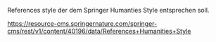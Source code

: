 References style der dem Springer Humanties Style entsprechen soll.

https://resource-cms.springernature.com/springer-cms/rest/v1/content/40196/data/References+Humanities+Style